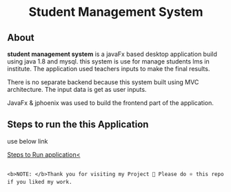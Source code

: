 <div align="center">

# Student Management System

</div>

## About

<b>student management system</b> is a javaFx based desktop application build using java 1.8 and mysql. this system is use for manage students lms in institute. The application used teachers inputs to make the final results. <br/>

There is no separate backend because this system built using MVC architecture. The input data is get as user inputs.<br/>

JavaFx &  jphoenix was used to build the frontend part of the application. <br/>


## Steps to run the this Application 

use below link

<a href="https://openjfx.io/openjfx-docs/#IDE-Intellij" target="_blank">Steps to Run application<</a>

```

<b>NOTE: </b>Thank you for visiting my Project 🤝 Please do ⭐ this repo if you liked my work.
